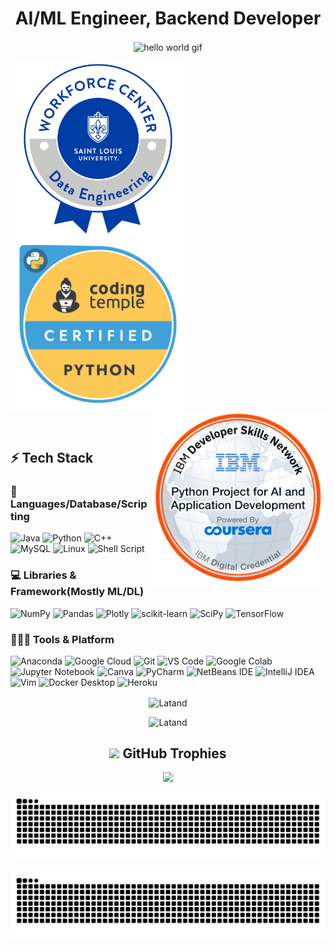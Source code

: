 <h1 align="center"> AI/ML Engineer, Backend Developer </h1>

<div id="header" align="center">
  <img src="https://media.giphy.com/media/UIBrKYkVkGjpDxg07X/giphy.gif" width="600" align="center" alt="hello world gif" />
</div>
<p><img align="left" src="https://github.com/hi-tech-AI/hi-tech-AI/blob/main/certify1.png" width="280"><img align="center" width="280" src="https://github.com/hi-tech-AI/hi-tech-AI/blob/main/certify2.png"><img align="right" src="https://github.com/hi-tech-AI/hi-tech-AI/blob/main/certify3.png" width="280"></p>
<br/>

## ⚡ Tech Stack

### 🚀 Languages/Database/Scripting

![Java](https://img.shields.io/badge/Java-ED8B00?style=for-the-badge&logo=java&logoColor=white)
![Python](https://img.shields.io/badge/Python-FFD43B?style=for-the-badge&logo=python&logoColor=306998)
![C++](https://img.shields.io/badge/C%2B%2B-00599C?style=for-the-badge&logo=c%2B%2B&logoColor=white)
![MySQL](https://img.shields.io/badge/mysql-%2300f.svg?style=for-the-badge&logo=mysql&logoColor=white)
![Linux](https://img.shields.io/badge/Linux-FCC624?style=for-the-badge&logo=linux&logoColor=black)
![Shell Script](https://img.shields.io/badge/shell_script-%23121011.svg?style=for-the-badge&logo=gnu-bash&logoColor=white)

### 💻 Libraries & Framework(Mostly ML/DL)

![NumPy](https://img.shields.io/badge/numpy-%23013243.svg?style=for-the-badge&logo=numpy&logoColor=white)
![Pandas](https://img.shields.io/badge/pandas-%23150458.svg?style=for-the-badge&logo=pandas&logoColor=white)
![Plotly](https://img.shields.io/badge/Plotly-%233F4F75.svg?style=for-the-badge&logo=plotly&logoColor=white)
![scikit-learn](https://img.shields.io/badge/scikit--learn-%23F7931E.svg?style=for-the-badge&logo=scikit-learn&logoColor=white)
![SciPy](https://img.shields.io/badge/SciPy-%230C55A5.svg?style=for-the-badge&logo=scipy&logoColor=%white)
![TensorFlow](https://img.shields.io/badge/TensorFlow-%23FF6F00.svg?style=for-the-badge&logo=TensorFlow&logoColor=white)

### 🧑🏻‍💻 Tools & Platform

![Anaconda](https://img.shields.io/badge/Anaconda-%2344A833.svg?style=for-the-badge&logo=anaconda&logoColor=white)
![Google Cloud](https://img.shields.io/badge/Google_Cloud-4285F4?style=for-the-badge&logo=google-cloud&logoColor=white)
![Git](https://img.shields.io/badge/Git-F05032?style=for-the-badge&logo=git&logoColor=white)
![VS Code](https://img.shields.io/badge/Visual_Studio_Code-0078D4?style=for-the-badge&logo=visual%20studio%20code&logoColor=white)
![Google Colab](https://img.shields.io/badge/Colab-F9AB00?style=for-the-badge&logo=googlecolab&color=525252)
![Jupyter Notebook](https://img.shields.io/badge/jupyter-%23FA0F00.svg?style=for-the-badge&logo=jupyter&logoColor=white)
![Canva](https://img.shields.io/badge/Canva-%2300C4CC.svg?&style=for-the-badge&logo=Canva&logoColor=white)
![PyCharm](https://img.shields.io/badge/pycharm-143?style=for-the-badge&logo=pycharm&logoColor=black&color=black&labelColor=green)
![NetBeans IDE](https://img.shields.io/badge/NetBeansIDE-1B6AC6.svg?style=for-the-badge&logo=apache-netbeans-ide&logoColor=white)
![IntelliJ IDEA](https://img.shields.io/badge/IntelliJIDEA-000000.svg?style=for-the-badge&logo=intellij-idea&logoColor=white)
![Vim](https://img.shields.io/badge/VIM-%2311AB00.svg?style=for-the-badge&logo=vim&logoColor=white)
![Docker Desktop](https://img.shields.io/badge/docker-%230db7ed.svg?style=for-the-badge&logo=docker&logoColor=white)
![Heroku](https://img.shields.io/badge/Heroku-430098?style=for-the-badge&logo=heroku&logoColor=white)

<p align="center"><img height="180em" src="https://github-readme-stats.vercel.app/api/top-langs?username=latand&show_icons=true&locale=en&layout=compact&hide_border=true&theme=radical" alt="Latand" align = "center"/></p>

<p align="center"><img src="https://github-readme-streak-stats.herokuapp.com/?user=latand&theme=black-ice&hide_border=true&stroke=0000&background=0D1117&ring=e05397&fire=e05397&currStreakLabel=e05397" alt="Latand" /></p>

<h2 align="center"><img src="https://media.giphy.com/media/BDiAZ0eA8oGn22AeAd/giphy.gif" width="48" /> GitHub Trophies</h2>
<div align="center"><img src="https://github-profile-trophy.vercel.app/?username=ting-prado&theme=radical&no-frame=true&no-bg=false&margin-w=8" /> </div>

<p align="center"><img src="https://raw.githubusercontent.com/shahradelahi/shahradelahi/output/github-contribution-grid-snake-dark.svg#gh-dark-mode-only" /></p>
<p align="center"><img src="https://raw.githubusercontent.com/shahradelahi/shahradelahi/output/github-contribution-grid-snake.svg#gh-light-mode-only" /></p>
